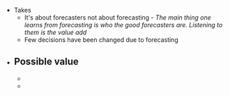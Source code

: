 - Takes
	- It's about forecasters not about forecasting - *The main thing one learns from forecasting is who the good forecasters are. Listening to them is the value add*
	- Few decisions have been changed due to forecasting
- Possible value
	-
	-
	-